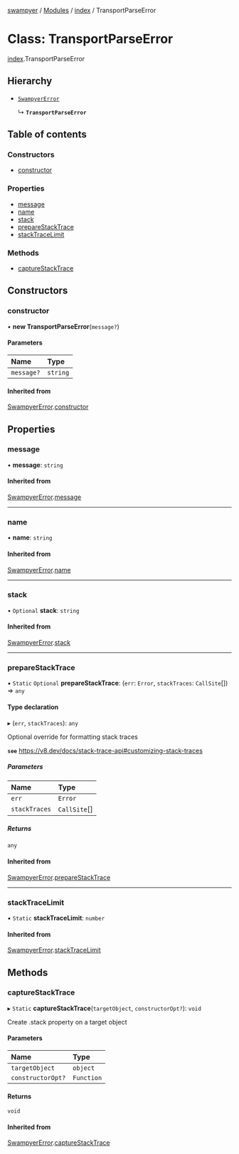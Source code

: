[swampyer](../README.md) / [Modules](../modules.md) / [index](../modules/index.md) / TransportParseError

# Class: TransportParseError

[index](../modules/index.md).TransportParseError

## Hierarchy

- [`SwampyerError`](index.SwampyerError.md)

  ↳ **`TransportParseError`**

## Table of contents

### Constructors

- [constructor](index.TransportParseError.md#constructor)

### Properties

- [message](index.TransportParseError.md#message)
- [name](index.TransportParseError.md#name)
- [stack](index.TransportParseError.md#stack)
- [prepareStackTrace](index.TransportParseError.md#preparestacktrace)
- [stackTraceLimit](index.TransportParseError.md#stacktracelimit)

### Methods

- [captureStackTrace](index.TransportParseError.md#capturestacktrace)

## Constructors

### constructor

• **new TransportParseError**(`message?`)

#### Parameters

| Name | Type |
| :------ | :------ |
| `message?` | `string` |

#### Inherited from

[SwampyerError](index.SwampyerError.md).[constructor](index.SwampyerError.md#constructor)

## Properties

### message

• **message**: `string`

#### Inherited from

[SwampyerError](index.SwampyerError.md).[message](index.SwampyerError.md#message)

___

### name

• **name**: `string`

#### Inherited from

[SwampyerError](index.SwampyerError.md).[name](index.SwampyerError.md#name)

___

### stack

• `Optional` **stack**: `string`

#### Inherited from

[SwampyerError](index.SwampyerError.md).[stack](index.SwampyerError.md#stack)

___

### prepareStackTrace

▪ `Static` `Optional` **prepareStackTrace**: (`err`: `Error`, `stackTraces`: `CallSite`[]) => `any`

#### Type declaration

▸ (`err`, `stackTraces`): `any`

Optional override for formatting stack traces

**`see`** https://v8.dev/docs/stack-trace-api#customizing-stack-traces

##### Parameters

| Name | Type |
| :------ | :------ |
| `err` | `Error` |
| `stackTraces` | `CallSite`[] |

##### Returns

`any`

#### Inherited from

[SwampyerError](index.SwampyerError.md).[prepareStackTrace](index.SwampyerError.md#preparestacktrace)

___

### stackTraceLimit

▪ `Static` **stackTraceLimit**: `number`

#### Inherited from

[SwampyerError](index.SwampyerError.md).[stackTraceLimit](index.SwampyerError.md#stacktracelimit)

## Methods

### captureStackTrace

▸ `Static` **captureStackTrace**(`targetObject`, `constructorOpt?`): `void`

Create .stack property on a target object

#### Parameters

| Name | Type |
| :------ | :------ |
| `targetObject` | `object` |
| `constructorOpt?` | `Function` |

#### Returns

`void`

#### Inherited from

[SwampyerError](index.SwampyerError.md).[captureStackTrace](index.SwampyerError.md#capturestacktrace)
